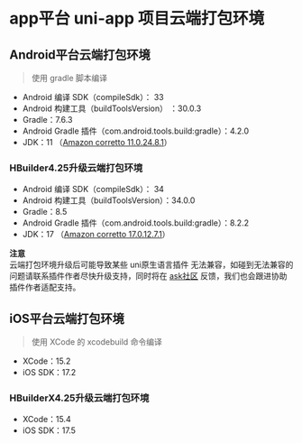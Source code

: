 # app平台 uni-app 项目云端打包环境  

## Android平台云端打包环境  

> 使用 gradle 脚本编译  

- Android 编译 SDK（compileSdk）： 33  
- Android 构建工具（buildToolsVersion） ：30.0.3  
- Gradle：7.6.3  
- Android Gradle 插件（com.android.tools.build:gradle）：4.2.0  
- JDK：11 （[Amazon corretto 11.0.24.8.1](https://docs.aws.amazon.com/corretto/latest/corretto-11-ug/what-is-corretto-11.html)）  

### HBuilder4.25升级云端打包环境
- Android 编译 SDK（compileSdk）： 34  
- Android 构建工具（buildToolsVersion）：34.0.0  
- Gradle：8.5  
- Android Gradle 插件（com.android.tools.build:gradle）：8.2.2  
- JDK：17 （[Amazon corretto 17.0.12.7.1](https://docs.aws.amazon.com/corretto/latest/corretto-17-ug/what-is-corretto-17.html)）  

**注意**  
云端打包环境升级后可能导致某些 uni原生语言插件 无法兼容，如碰到无法兼容的问题请联系插件作者尽快升级支持，同时将在 [ask社区](https://ask.dcloud.net.cn/explore/) 反馈，我们也会跟进协助插件作者适配支持。

## iOS平台云端打包环境  

> 使用 XCode 的 xcodebuild 命令编译  

- XCode：15.2  
- iOS SDK：17.2  

### HBuilderX4.25升级云端打包环境

- XCode：15.4  
- iOS SDK：17.5  
